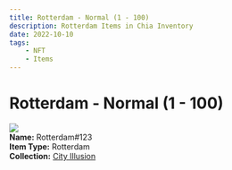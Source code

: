 ```yaml
---
title: Rotterdam - Normal (1 - 100)
description: Rotterdam Items in Chia Inventory
date: 2022-10-10
tags:
    - NFT
    - Items
---
```


# Rotterdam - Normal (1 - 100)
<div class="item_thumbnail">
<img loading="lazy" src="https://g6th3spcptr4iy3uu74xxpo3yzn6gi6m6pvbr4cxrg3axuokja.arweave.net/N6Z9yeJ_848RjdKf5e73bxlvjI8zz6hjwV4m2C9HKSM"><br/>
<div><strong>Name:</strong> Rotterdam#123</div>
<div><strong>Item Type:</strong> Rotterdam</div>
<div><strong>Collection:</strong> <a href="https://www.spacescan.io/xch/nft/collection/col1lend2dcn558km4wcwta4xnkfv3xpcmlp9kyt0m909emvfxechlyqdl5ndg">City Illusion</a></div>
</div>

